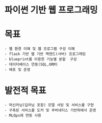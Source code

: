 # 파이썬 기반 웹 프로그래밍

# 목표
    - 웹 환경 이해 및 웹 프로그램 구성 이해
    - flask 기반 웹 기반 백엔드(서버) 프로그래밍
    - blueprint를 이용한 기능별 분할  구성
    - 데이터베이스 연동(SQL,ORM)
    - 배포 및 운영

# 발전적 목표
    - 머신러닝(딥러닝 포함) 모델 서빙 및 서비스를 구현
    - 구축된 서비스를 도커 및 쿠버네티스 기반하에서 운영
    - MLOps에 연동 사용
